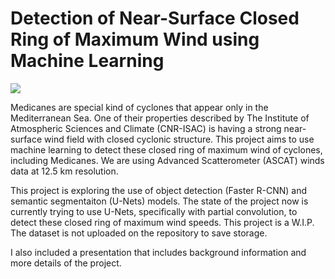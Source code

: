# Detection of Near-Surface Closed Ring of Maximum Wind using Machine Learning

<a target="_blank" href="https://cookiecutter-data-science.drivendata.org/">
    <img src="https://img.shields.io/badge/CCDS-Project%20template-328F97?logo=cookiecutter" />
</a>

Medicanes are special kind of cyclones that appear only in the Mediterranean Sea. One of their properties described by The Institute of Atmospheric Sciences and Climate (CNR-ISAC) is having a strong near-surface wind field with closed cyclonic structure. This project aims to use machine learning to detect these closed ring of maximum wind of cyclones, including Medicanes. We are using Advanced Scatterometer (ASCAT) winds data at 12.5 km resolution.

This project is exploring the use of object detection (Faster R-CNN) and semantic segmentaiton (U-Nets) models. The state of the project now is currently trying to use U-Nets, specifically with partial convolution, to detect these closed ring of maximum wind speeds. This project is a W.I.P. The dataset is not uploaded on the repository to save storage.

I also included a presentation that includes background information and more details of the project.
